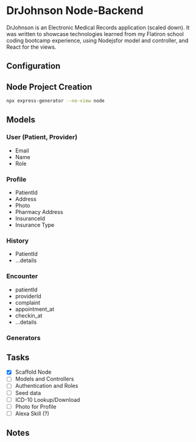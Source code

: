# DrJohnson Node-Backend

DrJohnson is an Electronic Medical Records application (scaled down). It was written to showcase technologies learned from my Flatiron school coding bootcamp experience, using Nodejsfor model and controller, and React for the views.

## Configuration

## Node Project Creation

```bash
npx express-generator --no-view node
```

## Models

### User (Patient, Provider)

- Email
- Name
- Role

### Profile

- PatientId
- Address
- Photo
- Pharmacy Address
- InsuranceId
- Insurance Type

### History

- PatientId
- …details

### Encounter

- patientId
- providerId
- complaint
- appointment_at
- checkin_at
- …details

### Generators

## Tasks

- [x] Scaffold Node
- [ ] Models and Controllers
- [ ] Authentication and Roles
- [ ] Seed data
- [ ] ICD-10 Lookup/Download
- [ ] Photo for Profile
- [ ] Alexa Skill (?)

## Notes
